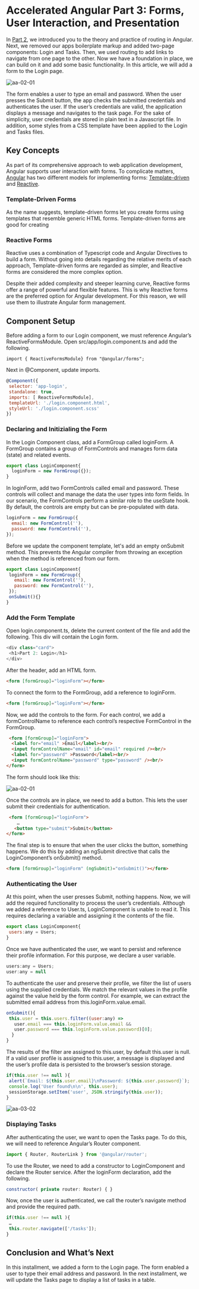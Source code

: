# **Accelerated Angular Part 3: Forms, User Interaction, and Presentation**

In [Part 2](https://www.linkedin.com/pulse/accelerated-angular-react-developers-part-two-building-jonathan-gold-lakoe/), we introduced you to the theory and practice of routing in Angular. Next, we removed our apps boilerplate markup and added two-page components: Login and Tasks. Then, we used routing to add links to navigate from one page to the other. Now we have a foundation in place, we can build on it and add some basic functionality. In this article, we will add a form to the Login page.

![aa-02-01](aa-03-01.png)

The form enables a user to type an email and password. When the user presses the Submit button, the app checks the submitted credentials and authenticates the user. If the user’s credentials are valid, the application displays a message and navigates to the task page. For the sake of simplicity, user credentials are stored in plain text in a Javascript file. In addition, some styles from a CSS template have been applied to the Login and Tasks files.

## **Key Concepts**

As part of its comprehensive approach to web application development, Angular supports user interaction with forms. To complicate matters, [Angular](https://angular.dev/guide/forms) has two different models for implementing forms: [Template-driven](https://angular.dev/guide/forms/template-driven-forms) and [Reactive](https://angular.dev/guide/forms/reactive-forms).

### **Template-Driven Forms**

As the name suggests, template-driven forms let you create forms using templates that resemble generic HTML forms. Template-driven forms are good for creating

### **Reactive Forms**

Reactive uses a combination of Typescript code and Angular Directives to build a form. Without going into details regarding the relative merits of each approach, Template-driven forms are regarded as simpler, and Reactive forms are considered the more complex option.

Despite their added complexity and steeper learning curve, Reactive forms offer a range of powerful and flexible features. This is why Reactive forms are the preferred option for Angular development. For this reason, we will use them to illustrate Angular form management.

## **Component Setup**

Before adding a form to our Login component, we must reference Angular’s ReactiveFormsModule. Open src/app/login.component.ts and add the following.

`import { ReactiveFormsModule} from "@angular/forms";`

Next in @Component, update imports.

```javascript
@Component({
 selector: 'app-login',
 standalone: true,
 imports: [ ReactiveFormsModule],
 templateUrl: './login.component.html',
 styleUrl: './login.component.scss'
})
```

### **Declaring and Initizialing the Form**

In the Login Component class, add a FormGroup called loginForm. A FormGroup contains a group of FormControls and manages form data (state) and related events.

```javascript
export class LoginComponent{
  loginForm = new FormGroup({});
}
```

In loginForm, add two FormControls called email and password. These controls will collect and manage the data the user types into form fields. In our scenario, the FormControls perform a similar role to the useState hook. By default, the controls are empty but can be pre-populated with data.

```javascript
loginForm = new FormGroup({
  email: new FormControl(''),
  password: new FormControl(''),
});
```

Before we update the component template, let's add an empty onSubmit method. This prevents the Angular compiler from throwing an exception when the method is referenced from our form.

```javascript
export class LoginComponent{
 loginForm = new FormGroup({
   email: new FormControl(''),
   password: new FormControl(''),
 });
 onSubmit(){}
}
```

### **Add the Form Template**

Open login.component.ts, delete the current content of the file and add the following. This div will contain the Login form.

```javascript
<div class="card">
 <h1>Part 2: Login</h1>
</div>
```

After the header, add an HTML form.

```html
<form [formGroup]="loginForm"></form>
```

To connect the form to the FormGroup, add a reference to loginForm.

```html
<form [formGroup]="loginForm"></form>
```

Now, we add the controls to the form. For each control, we add a formControlName to reference each control’s respective FormControl in the FormGroup.

```html
 <form [formGroup]="loginForm">
  <label for="email" >Email</label><br/>
  <input formControlName="email" id="email" required /><br/>
  <label for="password" >Password</label><br/>
  <input formControlName="password" type="password" /><br/>
</form>
```

The form should look like this:

![aa-02-01](aa-03-01.png)

Once the controls are in place, we need to add a button. This lets the user submit their credentials for authentication.

```html
 <form [formGroup]="loginForm">
    …
   <button type="submit">Submit</button>
</form>
```

The final step is to ensure that when the user clicks the button, something happens. We do this by adding an ngSubmit directive that calls the LoginComponent’s onSubmit() method.

```html
<form [formGroup]="loginForm" (ngSubmit)="onSubmit()"></form>
```

### **Authenticating the User**

At this point, when the user presses Submit, nothing happens. Now, we will add the required functionality to process the user’s credentials. Although we added a reference to User.ts, LoginComponent is unable to read it. This requires declaring a variable and assigning it the contents of the file.

```javascript
export class LoginComponent{
 users:any = Users;
}
```

Once we have authenticated the user, we want to persist and reference their profile information. For this purpose, we declare a user variable.

```javascript
users:any = Users;
user:any = null
```

To authenticate the user and preserve their profile, we filter the list of users using the supplied credentials. We match the relevant values in the profile against the value held by the form control. For example, we can extract the submitted email address from this.loginForm.value.email.

```javascript
onSubmit(){
 this.user = this.users.filter((user:any) => 
   user.email === this.loginForm.value.email && 
   user.password === this.loginForm.value.password)[0];
  }
}
```

The results of the filter are assigned to this.user, by default this.user is null. If a valid user profile is assigned to this.user, a message is displayed and the user’s profile data is persisted to the browser’s session storage.

```javascript
if(this.user !== null ){
 alert(`Email: ${this.user.email}\nPassword: ${this.user.password}`);
 console.log('User found\n\n', this.user);
 sessionStorage.setItem('user', JSON.stringify(this.user));
}
```

![aa-03-02](aa-03-02.png)

### **Displaying Tasks**

After authenticating the user, we want to open the Tasks page. To do this, we will need to reference Angular’s Router component.

```javascript
import { Router, RouterLink } from '@angular/router';
```

To use the Router, we need to add a constructor to LoginComponent and declare the Router service. After the loginForm declaration, add the following.

```javascript
constructor( private router: Router) { }
```

Now, once the user is authenticated, we call the router’s navigate method and provide the required path.

```javascript
if(this.user !== null ){
 …
 this.router.navigate(['/tasks']);
}
```

## **Conclusion and What’s Next**

In this installment, we added a form to the Login page. The form enabled a user to type their email address and password. In the next installment, we will update the Tasks page to display a list of tasks in a table.
